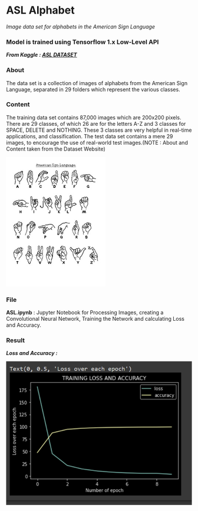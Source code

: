 # ASL Alphabet
*Image data set for alphabets in the American Sign Language* 
### Model is trained using Tensorflow 1.x Low-Level API
***From Kaggle : [ASL DATASET](https://www.kaggle.com/grassknoted/asl-alphabet)*** 

### **About**
The data set is a collection of images of alphabets from the American Sign Language, separated in 29 folders which represent the various classes.

### **Content**
The training data set contains 87,000 images which are 200x200 pixels. There are 29 classes, of which 26 are for the letters A-Z and 3 classes for SPACE, DELETE and NOTHING.
These 3 classes are very helpful in real-time applications, and classification.
The test data set contains a mere 29 images, to encourage the use of real-world test images.(NOTE : About and Content taken from the Dataset Website)

![asl.jpg](asl.jpg?raw=true "Title")
### File

**ASL.ipynb** : Jupyter Notebook for Processing Images, creating a Convolutional Neural Network, Training the Network and calculating Loss and Accuracy.

### Result

***Loss and Accuracy :***

![loss.PNG](loss.PNG?raw=true)

